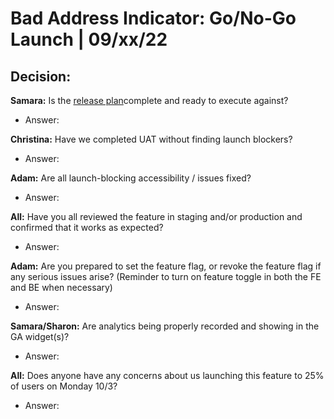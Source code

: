 # Bad Address Indicator: Go/No-Go Launch | 09/xx/22

## Decision: 

**Samara:** Is the [release plan](https://github.com/department-of-veterans-affairs/va.gov-team/blob/master/products/identity-personalization/profile/contact-information/bad-address-indicator/product/release-plan.md)complete and ready to execute against?
- Answer: 

**Christina:** Have we completed UAT without finding launch blockers?
- Answer: 

**Adam:** Are all launch-blocking accessibility / issues fixed?
- Answer: 

**All:** Have you all reviewed the feature in staging and/or production and confirmed that it works as expected?
- Answer: 

**Adam:** Are you prepared to set the feature flag, or revoke the feature flag if any serious issues arise? (Reminder to turn on feature toggle in both the FE and BE when necessary)
- Answer: 

**Samara/Sharon:**  Are analytics being properly recorded and showing in the GA widget(s)?
- Answer: 

**All:** Does anyone have any concerns about us launching this feature to 25% of users on Monday 10/3?
- Answer: 
